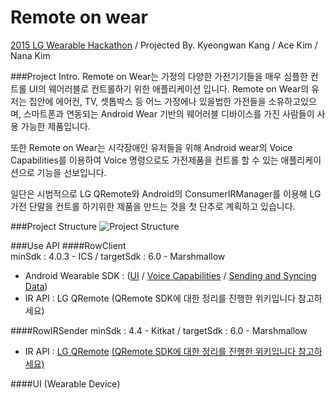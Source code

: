 # Remote on wear
[2015 LG Wearable Hackathon](http://onoffmix.com/event/53466) / Projected By. Kyeongwan Kang / Ace Kim / Nana Kim

###Project Intro.
Remote on Wear는 가정의 다양한 가전기기들을 매우 심플한 컨트롤 UI의 웨어러블로 컨트롤하기 위한 애플리케이션 입니다. Remote on Wear의 유저는 집안에 에어컨, TV, 셋톱박스 등 어느 가정에나 있을법한 가전들을 소유하고있으며, 스마트폰과 연동되는 Android Wear 기반의 웨어러블 디바이스를 가진 사람들이 사용 가능한 제품입니다.

또한 Remote on Wear는 시각장애인 유저들을 위해 Android wear의 Voice Capabilities를 이용하여 Voice 명령으로도 가전제품을 컨트롤 할 수 있는 애플리케이션으로 기능을 선보입니다.

일단은 시범적으로 LG QRemote와 Android의 ConsumerIRManager를 이용해 LG 가전 단말을 컨트롤 하기위한 제품을 만드는 것을 첫 단추로 계획하고 있습니다.

###Project Structure
![Project Structure](http://s4.postimg.org/y6xybshjx/2015_10_21_2_11_16.png)

###Use API
####RowClient  
minSdk : 4.0.3 - ICS / targetSdk : 6.0 - Marshmallow
- Android Wearable SDK : ([UI](https://developer.android.com/intl/ko/training/wearables/ui/index.html) / [Voice Capabilities](https://developer.android.com/intl/ko/training/wearables/apps/voice.html) / [Sending and Syncing Data](https://developer.android.com/intl/ko/training/wearables/data-layer/index.html))
- IR API : LG QRemote (QRemote SDK에 대한 정리를 진행한 위키입니다 참고하세요)

####RowIRSender
minSdk : 4.4 - Kitkat / targetSdk : 6.0 - Marshmallow		
 - IR API : [LG QRemote](http://developer.lge.com/resource/mobile/RetrieveDocDevLibrary.dev) [(QRemote SDK에 대한 정리를 진행한 위키입니다 참고하세요)](https://github.com/GDG-SSU/remote_on_wear/wiki/QRemote-SDK-%EC%98%88%EC%A0%9C-%EB%B6%84%EC%84%9D-%EB%B0%8F-SDK-%EC%82%AC%EC%9A%A9%EB%B2%95)

####UI (Wearable Device)
